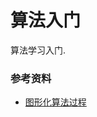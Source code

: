 # 算法入门

算法学习入门.

### 参考资料
* [图形化算法过程](https://www.cs.usfca.edu/~galles/visualization/Algorithms.html)